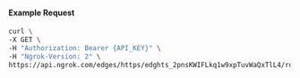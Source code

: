 <!-- Code generated for API Clients. DO NOT EDIT. -->

#### Example Request

```bash
curl \
-X GET \
-H "Authorization: Bearer {API_KEY}" \
-H "Ngrok-Version: 2" \
https://api.ngrok.com/edges/https/edghts_2pnsKWIFLkq1w9xpTuvWaQxTlL4/routes/edghtsrt_2pnsKVTbRQhtAq5VFtmMS8cqOF4/webhook_verification
```
